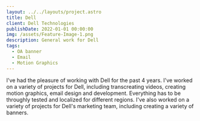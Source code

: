 ```yaml
---
layout: ../../layouts/project.astro
title: Dell
client: Dell Technologies
publishDate: 2022-01-01 00:00:00
img: /assets/Feature-Image-1.png
description: General work for Dell
tags:
  - OA banner
  - Email
  - Motion Graphics
---
```


I've had the pleasure of working with Dell for the past 4 years. I've worked on a variety of projects for Dell, including transcreating videos, creating motion graphics, email design and development. Everything has to be throughly tested and localized for different regions. I've also worked on a variety of projects for Dell's marketing team, including creating a variety of banners.
